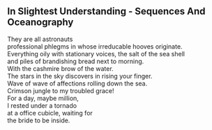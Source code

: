 In Slightest Understanding - Sequences And Oceanography
-------------------------------------------------------
They are all astronauts  
professional phlegms in whose irreducable hooves originate.  
Everything oily with stationary voices, the salt of the sea shell  
and piles of brandishing bread next to morning.  
With the cashmire brow of the water.  
The stars in the sky discovers in rising your finger.  
Wave of wave of affections rolling down the sea.  
Crimson jungle to my troubled grace!  
For a day, maybe million,  
I rested under a tornado  
at a office cubicle, waiting for  
the bride to be inside.  
